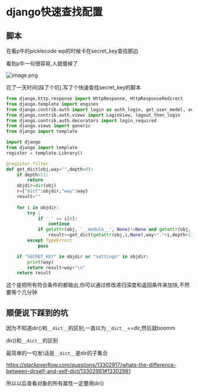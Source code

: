 # django快速查找配置



## 脚本



在看p牛的picklecode wp的时候卡在secret_key查找那边

看到p牛一句很容易,人就傻掉了

![image.png](https://i.loli.net/2019/12/21/8mnp5l7ODuPkBQo.png)

花了一天时间(踩了个坑),写了个快速查找secret_key的脚本



```python
from django.http.response import HttpResponse, HttpResponseRedirect
from django.template import engines
from django.contrib.auth import login as auth_login, get_user_model, authenticate
from django.contrib.auth.views import LoginView, logout_then_login
from django.contrib.auth.decorators import login_required
from django.views import generic
from django import template

import django
from django import template
register = template.Library()

@register.filter
def get_dict(obj,way="",depth=0):
    if depth>11:
        return 
    objdir=dir(obj)
    r={"dict":objdir,"way":way}
    result=""
    
    for i in objdir:            
        try :
            if '_' == i[0]:
                continue
            if getattr(obj, '__module__', None)!=None and getattr(obj, '__module__', None).split('.')[0] == django.__name__:
                result+=get_dict(getattr(obj,i,None),way+"."+i,depth+1) 
        except TypeError:
            pass

    if "SECRET_KEY" in objdir or "settings" in objdir:
        print(way)
        return result+way+"\n"
    return result
```





这个是把所有符合条件的都输出,你可以通过修改递归深度和返回条件来加快,不然要等个几分钟



## 顺便说下踩到的坑



因为不知道dir()和`__dict__`的区别,一直以为`__dict__`==dir,然后就boomm

dir()和`__dict__`的区别

最简单的一句发\话是`__dict__`是dir的子集合



 https://stackoverflow.com/questions/13302917/whats-the-difference-between-dirself-and-self-dict/13302981#13302981 



所以以后查看对象的所有属性一定要用dir()